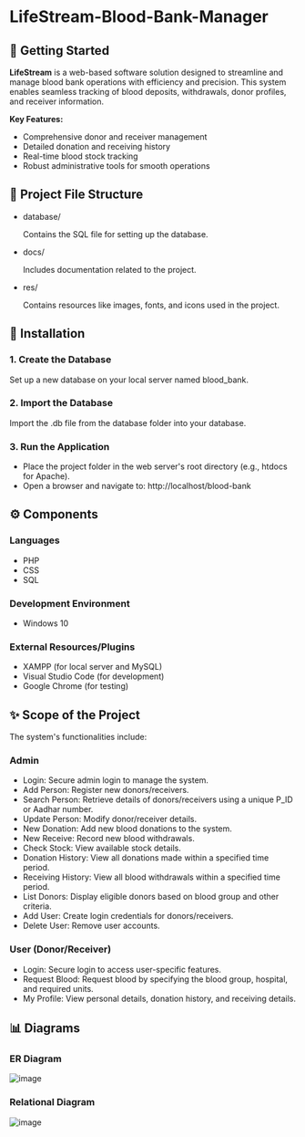# LifeStream-Blood-Bank-Manager

## 🏁 Getting Started

**LifeStream** is a web-based software solution designed to streamline and manage blood bank operations with efficiency and precision. This system enables seamless tracking of blood deposits, withdrawals, donor profiles, and receiver information.

**Key Features:**
* Comprehensive donor and receiver management
* Detailed donation and receiving history
* Real-time blood stock tracking
* Robust administrative tools for smooth operations


## 📂 Project File Structure
* database/

  Contains the SQL file for setting up the database.

* docs/

  Includes documentation related to the project.

* res/

  Contains resources like images, fonts, and icons used in the project.


## 🔧 Installation
### 1. Create the Database
Set up a new database on your local server named blood_bank.

### 2. Import the Database
Import the .db file from the database folder into your database.

### 3. Run the Application
* Place the project folder in the web server's root directory (e.g., htdocs for Apache).
* Open a browser and navigate to: http://localhost/blood-bank


## ⚙️ Components
### Languages
* PHP
* CSS
* SQL

### Development Environment
* Windows 10

### External Resources/Plugins
* XAMPP (for local server and MySQL)
* Visual Studio Code (for development)
* Google Chrome (for testing)


## ✨ Scope of the Project
The system's functionalities include:

### Admin
* Login: Secure admin login to manage the system.
* Add Person: Register new donors/receivers.
* Search Person: Retrieve details of donors/receivers using a unique P_ID or Aadhar number.
* Update Person: Modify donor/receiver details.
* New Donation: Add new blood donations to the system.
* New Receive: Record new blood withdrawals.
* Check Stock: View available stock details.
* Donation History: View all donations made within a specified time period.
* Receiving History: View all blood withdrawals within a specified time period.
* List Donors: Display eligible donors based on blood group and other criteria.
* Add User: Create login credentials for donors/receivers.
* Delete User: Remove user accounts.

### User (Donor/Receiver)
* Login: Secure login to access user-specific features.
* Request Blood: Request blood by specifying the blood group, hospital, and required units.
* My Profile: View personal details, donation history, and receiving details.


## 📊 Diagrams
### ER Diagram
![image](https://github.com/user-attachments/assets/91026c96-5462-4690-a7a0-73a3d38c4183)

### Relational Diagram
![image](https://github.com/user-attachments/assets/871c03b7-2cb4-4e5e-bb2c-39a4288c8845)
